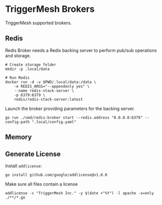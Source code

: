 # TriggerMesh Brokers

TriggerMesh supported brokers.

## Redis

Redis Broker needs a Redis backing server to perform pub/sub operations and storage.

```console
# Create storage folder
mkdir -p .local/data

# Run Redis
docker run -d -v $PWD/.local/data:/data \
    -e REDIS_ARGS="--appendonly yes" \
    --name redis-stack-server \
    -p 6379:6379 \
    redis/redis-stack-server:latest
```

Launch the broker providing parameters for the backing server.

```console
go run ./cmd/redis-broker start --redis.address "0.0.0.0:6379" --config-path ".local/config.yaml"
```

## Memory

## Generate License

Install `addlicense`:

```console
go install github.com/google/addlicense@v1.0.0
```

Make sure all files contain a license

```console
addlicense -c "TriggerMesh Inc." -y $(date +"%Y") -l apache -s=only ./**/*.go
```
